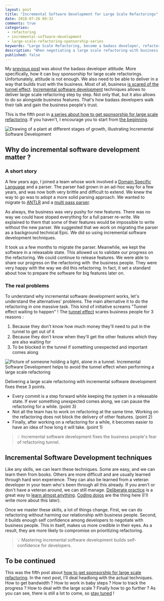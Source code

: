 ```yaml
---
layout: post
title: "Incremental Software Development for Large Scale Refactorings"
date: 2018-07-26 09:32
comments: true
categories: 
 - refactoring
 - incremental-software-development
 - large-scale-refactoring-sponsorship-series
keywords: "Large Scale Refactoring, become a badass developer, refactoring large software projects, refactoring large software systems, refactoring large code base, refactoring in large software projects, incremental software development, incremental software development approach, iterative incremental software development, incremental development of software, incremental and iterative development strategies"
description: "When negotiating a large scale refactoring with business people, it's very important to know how to deliver. Incremental Software Development is the best way to mitigate risks and keep business people happy while performing a large scale refactoring. Here is why !"
published: false
---
```

My [previous post](/principles-that-will-make-you-become-a-badass-developer/) was about the badass developer attitude. More specifically, how it can buy sponsorship for large scale refactorings. Unfortunately, attitude is not enough. We also need to be able to deliver in a way that builds trust with the business. Most of all, business [is scared of the tunnel effect](/how-to-convince-your-business-to-sponsor-a-large-scale-refactoring/). [Incremental software development](https://en.wikipedia.org/wiki/Iterative_and_incremental_development) techniques allows to deliver large scale refactoring step by step. Not only that, but it also allows to do so alongside business features. That's how badass developers walk their talk and gain the business people's trust.

This is the fifth post in [a series about how to get sponsorship for large scale refactoring](/blog/categories/large-scale-refactoring-sponsorship-series/). If you haven't, I encourage you to start from [the beginning](/how-to-convince-your-business-to-sponsor-a-large-scale-refactoring/).

![Drawing of a plant at different stages of growth, illustrating Incremental Software Development]({{site.url}}/imgs/2018-07-20-incremental-software-development-techniques-for-large-scale-refactorings/incremental-plant.jpg)

## Why do incremental software development matter ?

### A short story

A few years ago, I joined a team whose work involved a [Domain Specific Language](https://en.wikipedia.org/wiki/Domain-specific_language) and a parser. The parser had grown in an ad-hoc way for a few years, and was now both very brittle and difficult to extend. We knew the way to go was to adopt a more solid parsing approach. We wanted to migrate to [ANTLR](http://www.antlr.org/) and a [multi pass parser](https://en.wikipedia.org/wiki/Multi-pass_compiler).

As always, the business was very pushy for new features. There was no way we could have stoped everything for a full parser re-write. We explained to them that some of their features would be impossible to write without the new parser. We suggested that we work on migrating the parser as a background technical Epic. We did so using incremental software development techniques.

It took us a few months to migrate the parser. Meanwhile, we kept the software in a releasable state. This allowed us to validate our progress on the refactoring. We could continue to release features. We were able to share our progress on the refactoring with  the business people. They were very happy with the way we did this refactoring. In fact, it set a standard about how to prepare the software for big features later on.

### The real problems

To understand why incremental software development works, let's understand the alternatives' problems. The main alternative it to do the refactoring in one massive task. This kind of initiative screams "Tunnel effect waiting to happen" ! The [tunnel effect](http://www.wethetalent.co/data-robots-ai/the-tunnel-effect-and-the-abstruse-trap/) scares business people for 3 reasons :

1.  Because they don't know how much money they'll need to put in the tunnel to get out of it
2.  Because they don't know when they'll get the other features which they are also waiting for
3.  To be blocked in the tunnel if something unexpected and important comes along

![Picture of someone holding a light, alone in a tunnel. Incremental Software Development helps to avoid the tunnel effect when performing a large scale refactoring]({{site.url}}/imgs/2018-07-20-incremental-software-development-techniques-for-large-scale-refactorings/tunnel-effect.jpg)

Delivering a large scale refactoring with incremental software development fixes these 3 points.

*   Every commit is a step forward while keeping the system in a releasable state. If ever something unexpected comes along, we can pause the refactoring for a while. (point 3)
*   Not all the team has to work on refactoring at the same time. Working on the refactoring does not block the delivery of other features. (point 2)
*   Finally, after working on a refactoring for a while, it becomes easier to have an idea of how long it will take. (point 1)

> 💡 Incremental software development fixes the business people's fear of refactoring tunnel.

## Incremental Software Development techniques

Like any skills, we can learn these techniques. Some are easy, and we can learn them from books. Others are more difficult and are usually learned through hard won experience. They can also be learned from a veteran developer in your team who's been through all this already. If you aren't or don't have a veteran around, we can still manage. [Deliberate practice](https://medium.com/the-crossover-cast/deliberate-practice-learn-like-an-expert-cc3114b8a10e) is a great way to [learn almost anything](http://philippe.bourgau.net/how-i-got-my-feet-wet-with-machine-learning-with-the-first-20-hours/). [Coding dojos](http://philippe.bourgau.net/blog/categories/coding-dojo/) are the thing here (I'll write more about this later).

Once we master these skills, a lot of things change. First, we can do refactoring without harming our relationship with business people. Second, it builds enough self confidence among developers to negotiate with business people. This in itself, makes us more credible in their eyes. As a result, they are more likely to compromise on prioritizing refactoring.

> 💡 Mastering incremental software development builds self-confidence for developers.

## To be continued

This was the fifth post about [how to get sponsorship for large scale refactoring](/blog/categories/large-scale-refactoring-sponsorship-series/). In the next post, I'll deal headlong with the actual techniques. How to get bandwidth ? How to work in baby steps ? How to track the progress ? How to deal with the large scale ? Finally how to go further ? As you can see, there is still a lot to come, so [stay tuned](http://eepurl.com/dxKE95) !